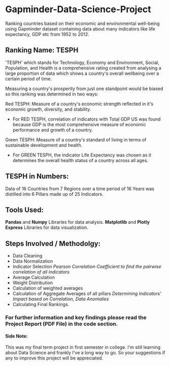 # Gapminder-Data-Science-Project
Ranking countries based on their economic and environmental well-being using Gapminder dataset containing data about many indicators like life expectancy, GDP etc from 1952 to 2012.

## Ranking Name: TESPH
'TESPH' which stands for Technology, Economy and Environment, Social, Population, and Health is a comprehensive rating created from analysing a large proportion of data which shows a country's overall wellbeing over a certain period of time.

Measuring a country's prosperity from just one standpoint would be biased so this ranking was determined in two ways:

Red TESPH:  Measure of a country's economic strength reflected in it's economic growth, diversity, and stability.
  * For RED TESPH, correlation of indicators with Total GDP US was found because GDP is the  most comprehensive measure of economic performance and growth of a country.
    
Green TESPH:  Measure of a country's standard of living in terms of sustainable development and health.
  * For GREEN TESPH, the indicator Life Expectancy was chosen as it determines the overall health status of a country across all ages.
  
## TESPH in Numbers:
Data of 16 Countries from 7 Regions over a time period of 16 Years was distilled into 6 Pillars made up of 25 Indicators.

## Tools Used: 
**Pandas** and **Numpy** Libraries for data analysis. **Matplotlib** and **Plotly Express** Libraries for data visualization.

## Steps Involved / Methodolgy:
* Data Cleaning
* Data Normalization 
* Indicator Selection *Pearson Correlation Coefficient to find the pairwise correlation of all indicators*
* Average Calculation
* Weight Distribution
* Calculation of weighted averages
* Calculation of Aggregate Averages of all pillars *Determining Indicators' Impact based on Correlation,* *Data Anomalies*
* Calculating Final Rankings.

### For further information and key findings please read the Project Report (PDF File) in the code section.
#### Side Note: 
This was my final term project in first semester in college. I'm still learning about Data Science and frankly I've a long way to go. So your suggestions if any to improve this project will be appreciated.

